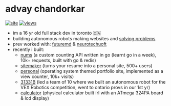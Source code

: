 # advay chandorkar

[![site](https://img.shields.io/badge/website-advay.ca-b60e0e)](https://advay.ca)
[![views](https://komarev.com/ghpvc/?username=advayc&label=views&color=b60e0e&style=flat)](https://github.ca/advayc) 

- im a 16 yr old full stack dev in toronto 🇨🇦
- building autonomous robots making websites and [solving problems](https://dmoj.ca/user/advayc)
- prev worked with: [futuremd](https://futuremd.net/) & [neurotechuoft](https://neurotechuoft.ca/)
- recently i built:
  - [nums](https://docs.advay.ca) (a custom counting API written in go (learnt go in a week), 10k+ requests, built with go & redis)
  - [sitemaker](https://sitemaker.advay.ca) (turns your resume into a personal site, 500+ users)
  - [personal](https://advay.ca) (operating system themed portfolio site, implemented as a view counter, 10k+ visits)
  - [31331B](https://github.com/advayc/) (led a team of 10 where we built an autonomous robot for the VEX Robotics competition, went to ontario provs in our 1st yr)
  - [calculator](https://github.com/advayc/calculator) (physical calculator built irl with an ATmega 324PA board & lcd display)
    
<!---
advay-c/advay-c is a ✨ special ✨ repository because its `README.md` (this file) appears on your GitHub profile.
You can click the Preview link to take a look at your changes.
---> 
